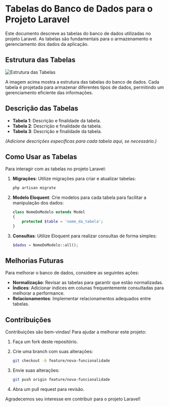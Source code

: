 # Tabelas do Banco de Dados para o Projeto Laravel

Este documento descreve as tabelas do banco de dados utilizadas no projeto Laravel. As tabelas são fundamentais para o armazenamento e gerenciamento dos dados da aplicação.

## Estrutura das Tabelas

![Estrutura das Tabelas](https://github.com/user-attachments/assets/dcc850a4-54c1-42d2-99d4-5ffc6d65d9c0)

A imagem acima mostra a estrutura das tabelas do banco de dados. Cada tabela é projetada para armazenar diferentes tipos de dados, permitindo um gerenciamento eficiente das informações.

## Descrição das Tabelas

- **Tabela 1**: Descrição e finalidade da tabela.
- **Tabela 2**: Descrição e finalidade da tabela.
- **Tabela 3**: Descrição e finalidade da tabela.
  
*(Adicione descrições específicas para cada tabela aqui, se necessário.)*

## Como Usar as Tabelas

Para interagir com as tabelas no projeto Laravel:

1. **Migrações**: Utilize migrações para criar e atualizar tabelas:
    ```bash
    php artisan migrate
    ```

2. **Modelo Eloquent**: Crie modelos para cada tabela para facilitar a manipulação dos dados:
    ```php
    class NomeDoModelo extends Model
    {
        protected $table = 'nome_da_tabela';
    }
    ```

3. **Consultas**: Utilize Eloquent para realizar consultas de forma simples:
    ```php
    $dados = NomeDoModelo::all();
    ```

## Melhorias Futuras

Para melhorar o banco de dados, considere as seguintes ações:

- **Normalização**: Revisar as tabelas para garantir que estão normalizadas.
- **Índices**: Adicionar índices em colunas frequentemente consultadas para melhorar a performance.
- **Relacionamentos**: Implementar relacionamentos adequados entre tabelas.

## Contribuições

Contribuições são bem-vindas! Para ajudar a melhorar este projeto:

1. Faça um fork deste repositório.
2. Crie uma branch com suas alterações:
    ```bash
    git checkout -b feature/nova-funcionalidade
    ```

3. Envie suas alterações:
    ```bash
    git push origin feature/nova-funcionalidade
    ```

4. Abra um pull request para revisão.

Agradecemos seu interesse em contribuir para o projeto Laravel!
